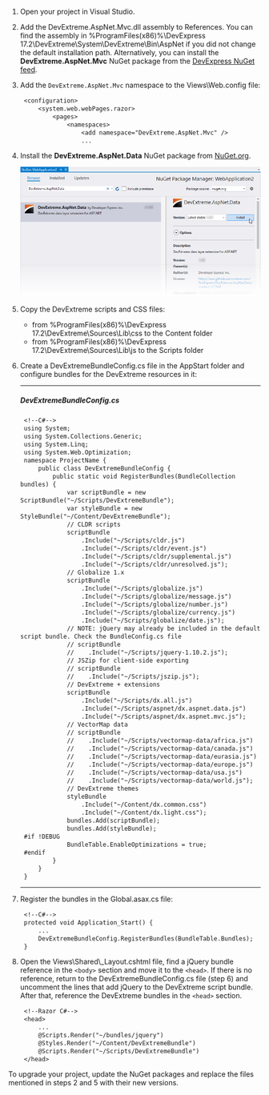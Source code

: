 1. Open your project in Visual Studio.

2. Add the DevExtreme.AspNet.Mvc.dll assembly to References. You can find the assembly in %ProgramFiles(x86)%\DevExpress 17.2\DevExtreme\System\DevExtreme\Bin\AspNet if you did not change the default installation path. Alternatively, you can install the **DevExtreme.AspNet.Mvc** NuGet package from the [DevExpress NuGet feed](https://nuget.devexpress.com).

3. Add the `DevExtreme.AspNet.Mvc` namespace to the Views\Web.config file:

        <configuration>
            <system.web.webPages.razor>
                <pages>
                    <namespaces>
                        <add namespace="DevExtreme.AspNet.Mvc" />
                        ...
    
4. Install the **DevExtreme.AspNet.Data** NuGet package from [NuGet.org](https://www.nuget.org/packages/DevExtreme.AspNet.Data).

    ![DevExtreme ASP.NET MVC Controls - Install the DevExtreme.AspNet.Data NuGet Package](/images/Common/MvcWrappers/nuget_add-devextreme-data-package.png)

5. Copy the DevExtreme scripts and CSS files:

    - from %ProgramFiles(x86)%\DevExpress 17.2\DevExtreme\Sources\Lib\css to the Content folder     
    - from %ProgramFiles(x86)%\DevExpress 17.2\DevExtreme\Sources\Lib\js to the Scripts folder       
    
6. Create a DevExtremeBundleConfig.cs file in the AppStart folder and configure bundles for the DevExtreme resources in it:

    ---
    ##### DevExtremeBundleConfig.cs

        <!--C#-->
        using System;
        using System.Collections.Generic;
        using System.Linq;
        using System.Web.Optimization;
        namespace ProjectName {
            public class DevExtremeBundleConfig {
                public static void RegisterBundles(BundleCollection bundles) {
                    var scriptBundle = new ScriptBundle("~/Scripts/DevExtremeBundle");
                    var styleBundle = new StyleBundle("~/Content/DevExtremeBundle");
                    // CLDR scripts
                    scriptBundle
                        .Include("~/Scripts/cldr.js")
                        .Include("~/Scripts/cldr/event.js")
                        .Include("~/Scripts/cldr/supplemental.js")
                        .Include("~/Scripts/cldr/unresolved.js");
                    // Globalize 1.x
                    scriptBundle
                        .Include("~/Scripts/globalize.js")
                        .Include("~/Scripts/globalize/message.js")
                        .Include("~/Scripts/globalize/number.js")
                        .Include("~/Scripts/globalize/currency.js")
                        .Include("~/Scripts/globalize/date.js");
                    // NOTE: jQuery may already be included in the default script bundle. Check the BundleConfig.cs file​​​
                    // scriptBundle
                    //    .Include("~/Scripts/jquery-1.10.2.js");
                    // JSZip for client-side exporting
                    // scriptBundle
                    //    .Include("~/Scripts/jszip.js");
                    // DevExtreme + extensions
                    scriptBundle
                        .Include("~/Scripts/dx.all.js")
                        .Include("~/Scripts/aspnet/dx.aspnet.data.js")
                        .Include("~/Scripts/aspnet/dx.aspnet.mvc.js");
                    // VectorMap data
                    // scriptBundle
                    //    .Include("~/Scripts/vectormap-data/africa.js")
                    //    .Include("~/Scripts/vectormap-data/canada.js")
                    //    .Include("~/Scripts/vectormap-data/eurasia.js")
                    //    .Include("~/Scripts/vectormap-data/europe.js")
                    //    .Include("~/Scripts/vectormap-data/usa.js")
                    //    .Include("~/Scripts/vectormap-data/world.js");
                    // DevExtreme themes              
                    styleBundle
                        .Include("~/Content/dx.common.css")
                        .Include("~/Content/dx.light.css");
                    bundles.Add(scriptBundle);
                    bundles.Add(styleBundle);
        #if !DEBUG
                    BundleTable.EnableOptimizations = true;
        #endif
                }
            }
        }

    ---

7. Register the bundles in the Global.asax.cs file:

        <!--C#-->
        protected void Application_Start() {
            ...        
            DevExtremeBundleConfig.RegisterBundles(BundleTable.Bundles);
        }
    
8. Open the Views\Shared\\_Layout.cshtml file, find a jQuery bundle reference in the `<body>` section and move it to the `<head>`. If there is no reference, return to the DevExtremeBundleConfig.cs file (step 6) and uncomment the lines that add jQuery to the DevExtreme script bundle. After that, reference the DevExtreme bundles in the `<head>` section.
        
        <!--Razor C#-->
        <head>
            ...
            @Scripts.Render("~/bundles/jquery")
            @Styles.Render("~/Content/DevExtremeBundle")
            @Scripts.Render("~/Scripts/DevExtremeBundle")
        </head>

To upgrade your project, update the NuGet packages and replace the files mentioned in steps 2 and 5 with their new versions.
